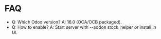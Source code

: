 # FAQ

- Q: Which Odoo version? A: 16.0 (OCA/OCB packaged).
- Q: How to enable? A: Start server with --addon stock_helper or install in UI.
